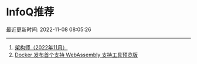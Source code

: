 # InfoQ推荐

最近更新时间: 2022-11-08 08:05:26

--- 
1. [架构师（2022年11月）](https://www.infoq.cn/article/57l28ax6StEFl4TKSZ61) 
2. [Docker 发布首个支持 WebAssembly 支持工具预览版](https://www.infoq.cn/article/fc9kVXeSj3gylssSHFMD) 

